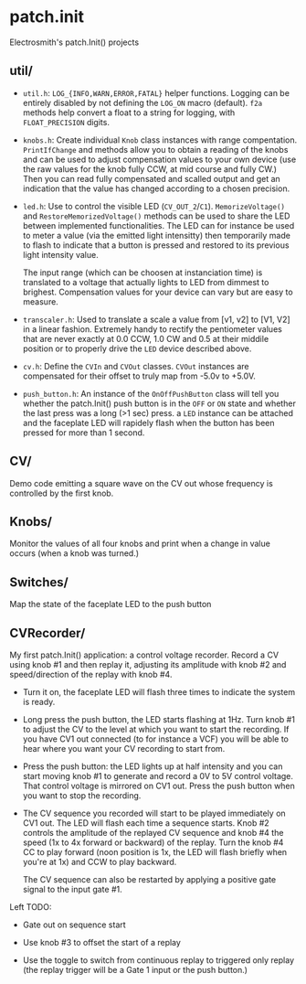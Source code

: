 # patch.init
 Electrosmith's patch.Init() projects

## util/

- `util.h`: `LOG_{INFO,WARN,ERROR,FATAL}` helper functions. Logging can be
  entirely disabled by not defining the `LOG_ON` macro
  (default). `f2a` methods help convert a float to a string for
  logging, with `FLOAT_PRECISION` digits.

- `knobs.h`: Create individual `Knob` class instances with range
   compentation. `PrintIfChange` and methods allow you to obtain a
   reading of the knobs and can be used to adjust compensation values
   to your own device (use the raw values for the knob fully CCW, at
   mid course and fully CW.) Then you can read fully compensated and
   scalled output and get an indication that the value has changed
   according to a chosen precision.

- `led.h`: Use to control the visible LED
  (`CV_OUT_2`/`C1`). `MemorizeVoltage()` and
  `RestoreMemorizedVoltage()` methods can be used to share the LED
  between implemented functionalities. The LED can for instance be
  used to meter a value (via the emitted light intensitty) then
  temporarily made to flash to indicate that a button is pressed and
  restored to its previous light intensity value.

  The input range (which can be choosen at instanciation time) is
  translated to a voltage that actually lights to LED from dimmest to
  brighest. Compensation values for your device can vary but are easy
  to measure.

- `transcaler.h`: Used to translate a scale a value from [v1, v2] to
  [V1, V2] in a linear fashion. Extremely handy to rectify the
  pentiometer values that are never exactly at 0.0 CCW, 1.0 CW and 0.5
  at their middile position or to properly drive the `LED` device
  described above.

- `cv.h`: Define the `CVIn` and `CVOut` classes. `CVOut` instances are
  compensated for their offset to truly map from -5.0v to +5.0V.

- `push_button.h`: An instance of the `OnOffPushButton` class will
  tell you whether the patch.Init() push button is in the `OFF` or
  `ON` state and whether the last press was a long (>1 sec) press. a
  `LED` instance can be attached and the faceplate LED will rapidely
  flash when the button has been pressed for more than 1 second.

## CV/

Demo code emitting a square wave on the CV out whose frequency is
controlled by the first knob.

## Knobs/

Monitor the values of all four knobs and print when a change in value
occurs (when a knob was turned.)

## Switches/

Map the state of the faceplate LED to the push button

## CVRecorder/

My first patch.Init() application: a control voltage recorder. Record
a CV using knob #1 and then replay it, adjusting its amplitude with
knob #2 and speed/direction of the replay with knob #4.

- Turn it on, the faceplate LED will flash three times to indicate the
  system is ready.

- Long press the push button, the LED starts flashing at 1Hz. Turn
  knob #1 to adjust the CV to the level at which you want to start the
  recording. If you have CV1 out connected (to for instance a VCF) you
  will be able to hear where you want your CV recording to start from.

- Press the push button: the LED lights up at half intensity and you
  can start moving knob #1 to generate and record a 0V to 5V control
  voltage. That control voltage is mirrored on CV1 out. Press the push
  button when you want to stop the recording.

- The CV sequence you recorded will start to be played immediately on
  CV1 out. The LED will flash each time a sequence starts. Knob #2
  controls the amplitude of the replayed CV sequence and knob #4 the
  speed (1x to 4x forward or backward) of the replay. Turn the knob #4
  CC to play forward (noon position is 1x, the LED will flash briefly
  when you're at 1x) and CCW to play backward.

  The CV sequence can also be restarted by applying a positive gate
  signal to the input gate #1.

Left TODO:

- Gate out on sequence start

- Use knob #3 to offset the start of a replay

- Use the toggle to switch from continuous replay to triggered only
  replay (the replay trigger will be a Gate 1 input or the push
  button.)





